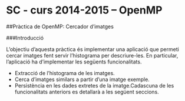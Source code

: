SC - curs 2014-2015 – OpenMP
======================================
##Pràctica de OpenMP: Cercador d’imatges

###Introducció

L’objectiu d’aquesta pràctica és implementar una aplicació que permeti cercar imatges fent servir l’histograma per descriure-les. En particular, l’aplicació ha d’implementar les següents funcionalitats.

* Extracció de l’histograma de les imatges.
* Cerca d’imatges similars a partir d’una imatge exemple.
* Persistència en les dades extretes de la imatge.Cadascuna de les funcionalitats anteriors es detallarà a les següent seccions.